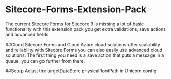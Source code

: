 # Sitecore-Forms-Extension-Pack
The current Sitecore Forms for Sitecore 9 is missing a lot of basic functionality with this extension pack you get extra validations, save actions and advanced fields.

##Cloud
Sitecore Forms and Cloud
Azure cloud solutions offer scalability and reliability with Sitecore Forms you can also easily use advanced cloud solutions. The first thing you need is a save action that puts a message in a queue. you can go further from there.

##Setup
Adjust the targetDataStore physicalRootPath in Unicorn.config
